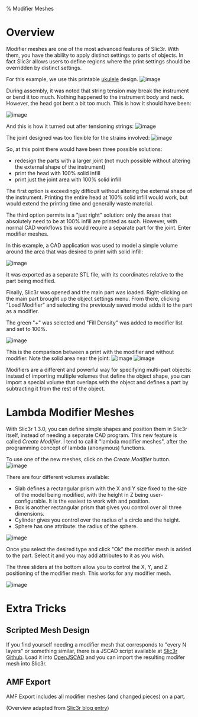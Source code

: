 % Modifier Meshes

# Overview

Modifier meshes are one of the most advanced features of Slic3r. With them, you
have the ability to apply distinct settings to parts of objects. In fact Slic3r
allows users to define regions where the print settings should be overridden by
distinct settings.

For this example, we use this printable
[ukulele](http://www.thingiverse.com/thing:199298) design.
![image](images/modifier-mesh/291_ukulele.jpg_large.jpg)

During assembly, it was noted that string tension may break the instrument or
bend it too much. Nothing happened to the instrument body and neck. However,
the head got bent a bit too much. This is how it should have been:

![image](images/modifier-mesh/297_correct_head.png_large.jpg)

And this is how it turned out after tensioning strings:
![image](images/modifier-mesh/315_wrong_head.png_large.jpg)

The joint designed was too flexible for the strains involved:
![image](images/modifier-mesh/300_joint.png_large.jpg)

So, at this point there would have been three possible solutions:
* redesign the parts with a larger joint (not much possible without altering the
  external shape of the instrument)
* print the head with 100% solid infill
* print just the joint area with 100% solid infill

The first option is exceedingly difficult without altering the external shape
of the instrument. Printing the entire head at 100% solid infill would work,
but would extend the printing time and generally waste material.

The third option permits is a "just right" solution: only the areas that
absolutely need to be at 100% infill are printed as such. However, with normal
CAD workflows this would require a separate part for the joint. Enter modifier
meshes.

In this example, a CAD application was used to model a simple volume around the
area that was desired to print with solid infill:

![image](images/modifier-mesh/306_volumes.png_large.jpg)

It was exported as a separate STL file, with its coordinates relative to the
part being modified.

Finally, Slic3r was opened and the main part was loaded. Right-clicking on the
main part brought up the object settings menu. From there, clicking "Load
Modifier" and selecting the previously saved model adds it to the part as a
modifier.

The green "+" was selected and "Fill Density" was added to modifier list and
set to 100%.

![image](images/modifier-mesh/303_modifier.png_large.jpg)

This is the comparison between a print with the modifier and without modifier.
Note the solid area near the joint:
![image](images/modifier-mesh/309_with.png_large.jpg)
![image](images/modifier-mesh/312_without.png_large.jpg)

Modifiers are a different and powerful way for specifying multi-part objects:
instead of importing multiple volumes that define the object shape, you can
import a special volume that overlaps with the object and defines a part by
subtracting it from the rest of the object.

# Lambda Modifier Meshes

With Slic3r 1.3.0, you can define simple shapes and position them in Slic3r
itself, instead of needing a separate CAD program. This new feature is called
*Create Modifier*. I tend to call it "lambda modifier meshes", after the
programming concept of lambda (anonymous) functions.

To use one of the new meshes, click on the *Create Modifier* button.
![image](images/modifier-mesh/slic3r-create-modifier.png)

There are four different volumes available:
* Slab defines a rectangular prism with the X and Y size fixed to the size of
  the model being modified, with the height in Z being user-configurable. It is
  the easiest to work with and position.
* Box is another rectangular prism that gives you control over all three
  dimensions.
* Cylinder gives you control over the radius of a circle and the height.
* Sphere has one attribute: the radius of the sphere.

![image](images/modifier-mesh/slic3r-create-modifier-slab.png)

Once you select the desired type and click "Ok" the modifier mesh is added to
the part. Select it and you may add attributes to it as you wish.

The three sliders at the bottom allow you to control the X, Y, and Z
positioning of the modifier mesh. This works for any modifier mesh.

![image](images/modifier-mesh/slic3r-create-modifier-made.png)

# Extra Tricks
## Scripted Mesh Design

If you find yourself needing a modifier mesh that corresponds to "every N
layers" or something similar, there is a JSCAD script available at [Slic3r
Github](https://github.com/alexrj/Slic3r/blob/master/utils/modifier_helpers/layer_generator.jscad).
Load it into [OpenJSCAD](http://openjscad.org) and you can import the resulting
modifer mesh into Slic3r.

## AMF Export
AMF Export includes all modifier meshes (and changed pieces) on a part.


(Overview adapted from [Slic3r blog entry](http://slic3r.org/blog/modifier-meshes))
